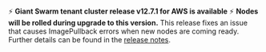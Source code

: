 :zap: **Giant Swarm tenant cluster release v12.7.1 for AWS is available** :zap:
**Nodes will be rolled during upgrade to this version.**
This release fixes an issue that causes ImagePullback errors when new nodes are coming ready.
Further details can be found in the [release notes](https://docs.giantswarm.io/changes/tenant-cluster-releases-aws/releases/aws-v12.7.1/).

